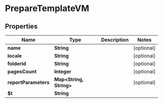 

# PrepareTemplateVM


## Properties

| Name | Type | Description | Notes |
|------------ | ------------- | ------------- | -------------|
|**name** | **String** |  |  [optional] |
|**locale** | **String** |  |  [optional] |
|**folderId** | **String** |  |  [optional] |
|**pagesCount** | **Integer** |  |  [optional] |
|**reportParameters** | **Map&lt;String, String&gt;** |  |  [optional] |
|**$t** | **String** |  |  |



